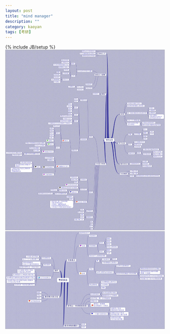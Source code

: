 ```yaml
---
layout: post
title: "mind manager"
description: ""
category: kaoyan
tags: [考研]
---
```

{% include JB/setup %}
<img src="/img/mm-kaoyan.jpg" alt="kaoyan"/>
<img src="/img/mm-yingyu.jpg" alt="yingyu"/>

